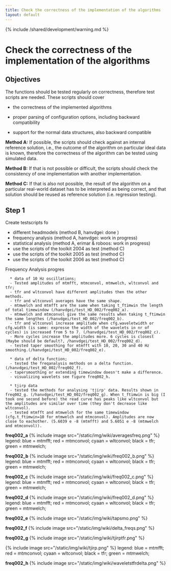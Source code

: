 ```yaml
---
title: Check the correctness of the implementation of the algorithms
layout: default
---
```


{% include /shared/development/warning.md %}

# Check the correctness of the implementation of the algorithms

## Objectives

The functions should be tested regularly on correctness, therefore test scripts are needed. These scripts should cover

*  the correctness of the implemented algorithms

*  proper parsing of configuration options, including backward compatibility

*  support for the normal data structures, also backward compatible

**Method A:** If possible, the scripts should check against an internal reference solution, i.e., the outcome of the algorithm on  particular ideal data is known, therefore the correctness of the algorithm can be tested using simulated data.

**Method B:** If that is not possible or difficult, the scripts should check the consistency of one implementation with another implementation.

**Method C:** If that is also not possible, the result of the algorithm on a particular real-world dataset has to be interpreted as being correct, and that solution should be reused as reference solution (i.e. regression testing).

## Step 1

Create testscripts fo

*  different headmodels (method B, hanvdgei: done )
*  frequency analysis (method A, hanvdgei: work in progress)
*  statistical analysis (method A, erimar & roboos: work in progress)
*  use the scripts of the toolkit 2004 as test (method C)
*  use the scripts of the toolkit 2005 as test (method C)
*  use the scripts of the toolkit 2006 as test (method C)

Frequency Analysis progres

      * data of 10 Hz oscillations;
      - Tested amplitudes of mtmfft, mtmconvol, mtmwelch, wltconvol and tfr;
      - tfr and wltconvol have different amplitudes then the other methods.
      - tfr and wltconvol averages have the same shape.
      - mtmwelch and mtmfft are the same when taking t_ftimwin the length of total timewindow (/hanvdgei/test_HD_002/freq002_a).
      - mtmwelch and mtmconvol give the same results when taking t_ftimwin the same lengthes (/hanvdgei/test_HD_002/freq002_b).
      - tfr and wltconvol increase amplitude when cfg.waveletwidth or cfg.width (is same: expresse the width of the wavelets in nr of cycles) is increased from 5 to 7. (/hanvdgei/test_HD_002/freq002_c).
      - More cycles increase the amplitudes more. 6 cycles is closest (Maybe should be default?, /hanvdgei/test_HD_002/freq002_d).
      - tested taper smoothing for mtmfft with 10, 20, 30 and 40 Hz smoothing.(/hanvdgei/test_HD_002/freq002_e).

      * data of delta function;
      - tested the freqanalysis methods on a delta function.(/hanvdgei/test_HD_002/freq002_f).
      - tapersmoothing or extending timewindow doesn't make a difference.
      - visualizing wavelets see figure freq002_h.

      * tjirp data
      - tested the methods for analysing 'tjirp' data. Results shown in freq002_g. (/hanvdgei/test_HD_002/freq002_g). When t_ftimwin is big (I took one second before) the read curve has peaks like wltconvol but the amplitudes are similar over time (they don't decrease like wltconvol).
      - tested mtmfft and mtmwelch for the same timewindow (cfg.t_ftimwin=10 for mtmwelch and mtmconvol). Amplitudes are now close to eachother. (5.6039 e -8 (mtmfft) and 5.6051 e -8 (mtmwelch and mtmconvol)).

**freq002_a**
{% include image src="/static/img/wiki/averagesfreq.png" %}
legend: blue = mtmfft; red = mtmconvol; cyaan = wltconvol; black = tfr; green = mtmwelch;

**freq002_b**
{% include image src="/static/img/wiki/freq002_b.png" %}
legend: blue = mtmfft; red = mtmconvol; cyaan = wltconvol; black = tfr; green = mtmwelch;

**freq002_c**
{% include image src="/static/img/wiki/freq002_c.png" %}
legend: blue = mtmfft; red = mtmconvol; cyaan = wltconvol; black = tfr; green = mtmwelch;

**freq002_d**
{% include image src="/static/img/wiki/freq002_d.png" %}
legend: blue = mtmfft; red = mtmconvol; cyaan = wltconvol; black = tfr; green = mtmwelch;

**freq002_e**
{% include image src="/static/img/wiki/tapsmo.png" %}

**freq002_f**
{% include image src="/static/img/wiki/delta_freqs.png" %}

**freq002_g**
{% include image src="/static/img/wiki/tjirptfr.png" %}

{% include image src="/static/img/wiki/tjirp.png" %}
legend: blue = mtmfft; red = mtmconvol; cyaan = wltconvol; black = tfr; green = mtmwelch;

**freq002_h**
{% include image src="/static/img/wiki/waveletstfrdelta.png" %}
